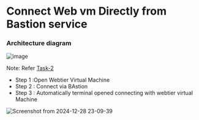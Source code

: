 
# Connect Web vm Directly from Bastion service

### Architecture diagram

![image](https://github.com/user-attachments/assets/5678e02f-81fe-4597-94f8-9f85b5f64fc0)


Note: Refer [Task-2](https://github.com/Ranjitha75388/projects/blob/main/Azure/Task-2%20(Connect%20Vm's%20with%20Bastion).md)

- Step 1 :Open Webtier Virtual Machine
- Step 2 : Connect via BAstion
- Step 3 : Automatically terminal opened connecting with webtier virtual Machine

![Screenshot from 2024-12-28 23-09-39](https://github.com/user-attachments/assets/bff3a133-e81f-465a-8633-bcb199712bb0)

